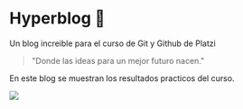 # Hyperblog :yellow_heart:
Un blog increible para el curso de Git y Github de Platzi

> "Donde las ideas para un mejor futuro nacen."

En este blog se muestran los resultados practicos del curso.

![](https://img.desmotivaciones.es/201208/tumblr_m6styinH731qan19ko5_250.jpg)

